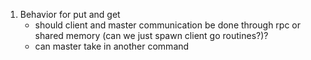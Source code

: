 1. Behavior for put and get
    - should client and master communication be done through rpc or shared memory (can we just spawn client go routines?)?
    - can master take in another command 